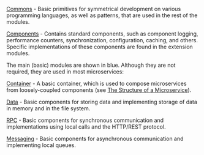 
[Commons](../../commons) - Basic primitives for symmetrical development on various programming languages, as well as patterns, that are used in the rest of the modules.

[Components](../../components) - Contains standard components, such as component logging, performance counters, synchronization, configuration, caching, and others. Specific implementations of these components are found in the extension modules.

The main (basic) modules are shown in blue. Although they are not required, they are used in most microservices:

[Container](../../container) - A basic container, which is used to compose microservices from loosely-coupled components (see [The Structure of a Microservice](../microservice_structure)).

[Data](../../data) - Basic components for storing data and implementing storage of data in memory and in the file system.

[RPC](../../rpc) - Basic components for synchronous communication and implementations using local calls and the HTTP/REST protocol.

[Messaging](../../messaging) - Basic components for asynchronous communication and implementing local queues.
